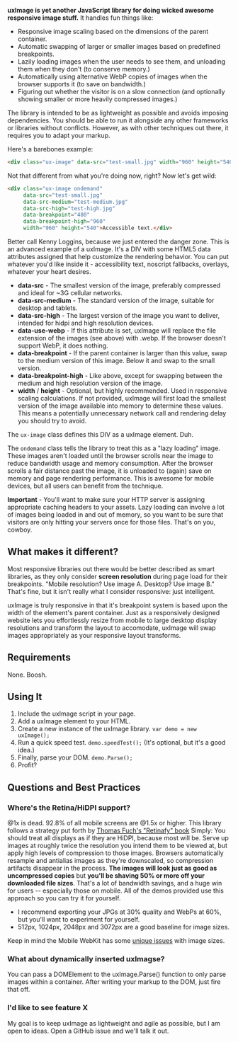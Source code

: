 **uxImage is yet another JavaScript library for doing wicked awesome responsive image stuff.** It handles fun things like:

* Responsive image scaling based on the dimensions of the parent container.
* Automatic swapping of larger or smaller images based on predefined breakpoints.
* Lazily loading images when the user needs to see them, and unloading them when they don't (to conserve memory.)
* Automatically using alternative WebP copies of images when the browser supports it (to save on bandwidth.)
* Figuring out whether the visitor is on a slow connection (and optionally showing smaller or more heavily compressed images.)

The library is intended to be as lightweight as possible and avoids imposing dependencies. You should be able to run it alongside any other frameworks or libraries without conflicts. However, as with other techniques out there, it requires you to adapt your markup.

Here's a barebones example:

```html
<div class="ux-image" data-src="test-small.jpg" width="960" height="540">Accessible text.</div>
```

Not that different from what you're doing now, right? Now let's get wild:

```html
<div class="ux-image ondemand"
     data-src="test-small.jpg"
     data-src-medium="test-medium.jpg"
     data-src-high="test-high.jpg"
     data-breakpoint="480"
     data-breakpoint-high="960"
     width="960" height="540">Accessible text.</div>
```

Better call Kenny Loggins, because we just entered the danger zone. This is an advanced example of a uxImage. It's a DIV with some HTML5 data attributes assigned that help customize the rendering behavior. You can put whatever you'd like inside it - accessibility text, noscript fallbacks, overlays, whatever your heart desires.

+ **data-src** - The smallest version of the image, preferably compressed and ideal for ~3G cellular networks.
+ **data-src-medium** - The standard version of the image, suitable for desktop and tablets.
+ **data-src-high** - The largest version of the image you want to deliver, intended for hidpi and high resolution devices.
+ **data-use-webp** - If this attribute is set, uxImage will replace the file extension of the images (see above) with .webp. If the browser doesn't support WebP, it does nothing.
+ **data-breakpoint** - If the parent container is larger than this value, swap to the medium version of this image. Below it and swap to the small version.
+ **data-breakpoint-high** - Like above, except for swapping between the medium and high resolution version of the image.
+ **width** / **height** - Optional, but highly recommended. Used in responsive scaling calculations. If not provided, uxImage will first load the smallest version of the image available into memory to determine these values. This means a potentially unnecessary network call and rendering delay you should try to avoid.

The ```ux-image``` class defines this DIV as a uxImage element. Duh.

The ```ondemand``` class tells the library to treat this as a "lazy loading" image. These images aren't loaded until the browser scrolls near the image to reduce bandwidth usage and memory consumption. After the browser scrolls a fair distance past the image, it is unloaded to (again) save on memory and page rendering performance. This is awesome for mobile devices, but all users can benefit from the technique.

**Important** - You'll want to make sure your HTTP server is assigning appropriate caching headers to your assets. Lazy loading can involve a lot of images being loaded in and out of memory, so you want to be sure that visitors are only hitting your servers once for those files. That's on you, cowboy.

## What makes it different?

Most responsive libraries out there would be better described as smart libraries, as they only consider __screen resolution__ during page load for their breakpoints. "Mobile resolution? Use image A. Desktop? Use image B." That's fine, but it isn't really what I consider responsive: just intelligent.

uxImage is truly responsive in that it's breakpoint system is based upon the width of the element's parent container. Just as a responsively designed website lets you effortlessly resize from mobile to large desktop display resolutions and transform the layout to accomodate, uxImage will swap images appropriately as your responsive layout transforms.

## Requirements

None. Boosh.

## Using It

1. Include the uxImage script in your page.
2. Add a uxImage element to your HTML.
3. Create a new instance of the uxImage library. ```var demo = new uxImage();```
4. Run a quick speed test. ```demo.speedTest();``` (It's optional, but it's a good idea.)
5. Finally, parse your DOM. ```demo.Parse();```
6. Profit?

## Questions and Best Practices

### Where's the Retina/HiDPI support?
@1x is dead. 92.8% of all mobile screens are @1.5x or higher. This library follows a strategy put forth by [Thomas Fuch's "Retinafy" book](http://retinafy.me/) Simply: You should treat all displays as if they are HiDPI, because most will be. Serve up images at roughly twice the resolution you intend them to be viewed at, but apply high levels of compression to those images. Browsers automatically resample and antialias images as they're downscaled, so compression artifacts disappear in the process. **The images will look just as good as uncompressed copies** but **you'll be shaving 50% or more off your downloaded file sizes**. That's a lot of bandwidth savings, and a huge win for users -- especially those on mobile. All of the demos provided use this approach so you can try it for yourself.

+ I recommend exporting your JPGs at 30% quality and WebPs at 60%, but you'll want to experiment for yourself.
+ 512px, 1024px, 2048px and 3072px are a good baseline for image sizes.

Keep in mind the Mobile WebKit has some [unique issues](http://duncandavidson.com/blog/2012/03/webkit_retina_bug/) with image sizes.

### What about dynamically inserted uxImagse?
You can pass a DOMElement to the uxImage.Parse() function to only parse images within a container. After writing your markup to the DOM, just fire that off.

### I'd like to see feature X
My goal is to keep uxImage as lightweight and agile as possible, but I am open to ideas. Open a GitHub issue and we'll talk it out.
